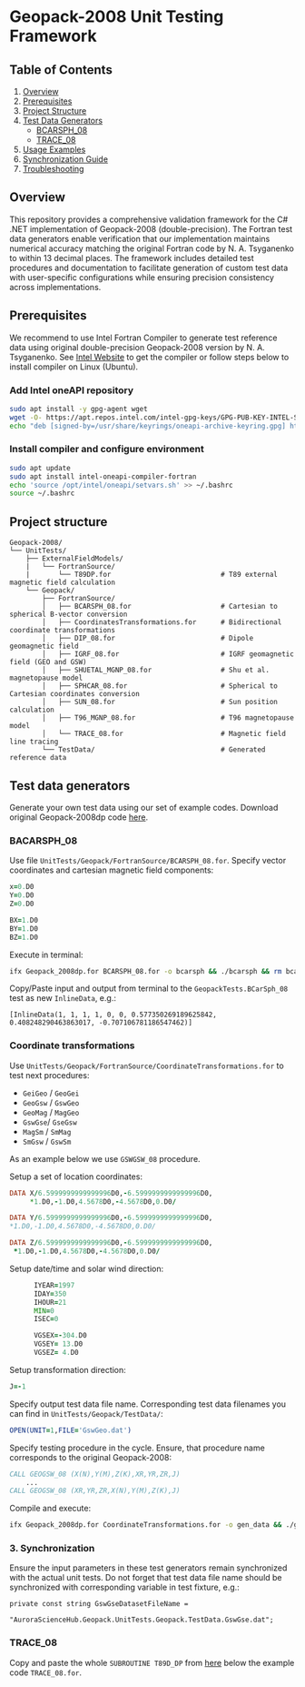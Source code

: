 # Geopack-2008 Unit Testing Framework

## Table of Contents
1. [Overview](#Overview)
2. [Prerequisites](#Prerequisites)
3. [Project Structure](#Project-Structure)
4. [Test Data Generators](#Test-Data-Generators)
   *  [BCARSPH_08](#BACARSPH_08)
   *  [TRACE_08](#TRACE_08)
5. [Usage Examples](#usage-examples)
6. [Synchronization Guide](#synchronization-guide)
7. [Troubleshooting](#troubleshooting)

## Overview

This repository provides a comprehensive validation framework for the C# .NET implementation of Geopack-2008 (double-precision).
The Fortran test data generators enable verification that our implementation maintains numerical accuracy matching
the original Fortran code by N. A. Tsyganenko to within 13 decimal places. The framework includes detailed test procedures and documentation
to facilitate generation of custom test data with user-specific configurations while ensuring precision consistency across implementations.

## Prerequisites

We recommend to use Intel Fortran Compiler to generate test reference data using original double-precision Geopack-2008 version by N. A. Tsyganenko.
See [Intel Website](http://intel.com) to get the compiler or follow steps below to install compiler on Linux (Ubuntu).

### Add Intel oneAPI repository

```bash
sudo apt install -y gpg-agent wget
wget -O- https://apt.repos.intel.com/intel-gpg-keys/GPG-PUB-KEY-INTEL-SW-PRODUCTS.PUB | gpg --dearmor | sudo tee /usr/share/keyrings/oneapi-archive-keyring.gpg > /dev/null
echo "deb [signed-by=/usr/share/keyrings/oneapi-archive-keyring.gpg] https://apt.repos.intel.com/oneapi all main" | sudo tee /etc/apt/sources.list.d/oneAPI.list
```

### Install compiler and configure environment
```bash
sudo apt update
sudo apt install intel-oneapi-compiler-fortran
echo 'source /opt/intel/oneapi/setvars.sh' >> ~/.bashrc
source ~/.bashrc
```

## Project structure
```
Geopack-2008/
└── UnitTests/
    ├── ExternalFieldModels/
    |   └── FortranSource/
    |       └── T89DP.for                           # T89 external magnetic field calculation
    └── Geopack/
        ├── FortranSource/
        │   ├── BCARSPH_08.for                      # Cartesian to spherical B-vector conversion
        │   ├── CoordinatesTransformations.for      # Bidirectional coordinate transformations
        │   ├── DIP_08.for                          # Dipole geomagnetic field
        │   ├── IGRF_08.for                         # IGRF geomagnetic field (GEO and GSW)
        │   ├── SHUETAL_MGNP_08.for                 # Shu et al. magnetopause model
        │   ├── SPHCAR_08.for                       # Spherical to Cartesian coordinates conversion
        │   ├── SUN_08.for                          # Sun position calculation
        │   ├── T96_MGNP_08.for                     # T96 magnetopause model
        │   └── TRACE_08.for                        # Magnetic field line tracing
        └── TestData/                               # Generated reference data
```
## Test data generators
Generate your own test data using our set of example codes. Download original Geopack-2008dp code [here](https://geo.phys.spbu.ru/~tsyganenko/models/Geopack-2008_dp.for).

### BACARSPH_08
Use file `UnitTests/Geopack/FortranSource/BCARSPH_08.for`.
Specify vector coordinates and cartesian magnetic field components:
```fortran
x=0.D0
Y=0.D0
Z=0.D0

BX=1.D0
BY=1.D0
BZ=1.D0
```
Execute in terminal:
```bash
ifx Geopack_2008dp.for BCARSPH_08.for -o bcarsph && ./bcarsph && rm bcarsph
```
Copy/Paste input and output from terminal to the `GeopackTests.BCarSph_08` test as new `InlineData`, e.g.:
```
[InlineData(1, 1, 1, 1, 0, 0, 0.577350269189625842, 0.408248290463863017, -0.707106781186547462)]
```

### Coordinate transformations
Use `UnitTests/Geopack/FortranSource/CoordinateTransformations.for` to test next procedures:
- `GeiGeo` / `GeoGei`
- `GeoGsw` / `GswGeo`
- `GeoMag` / `MagGeo`
- `GswGse`/ `GseGsw`
- `MagSm` / `SmMag`
- `SmGsw` / `GswSm`

As an example below we use `GSWGSW_08` procedure.

Setup a set of location coordinates:
```fortran
DATA X/6.5999999999999996D0,-6.5999999999999996D0,
     *1.D0,-1.D0,4.5678D0,-4.5678D0,0.D0/

DATA Y/6.5999999999999996D0,-6.5999999999999996D0,
*1.D0,-1.D0,4.5678D0,-4.5678D0,0.D0/

DATA Z/6.5999999999999996D0,-6.5999999999999996D0,
 *1.D0,-1.D0,4.5678D0,-4.5678D0,0.D0/
```

Setup date/time and solar wind direction:
```fortran
      IYEAR=1997
      IDAY=350
      IHOUR=21
      MIN=0
      ISEC=0

      VGSEX=-304.D0
      VGSEY= 13.D0
      VGSEZ= 4.D0
```

Setup transformation direction:
```fortran
J=-1
```

Specify output test data file name. Corresponding test data filenames you can find in `UnitTests/Geopack/TestData/`:
```fortran
OPEN(UNIT=1,FILE='GswGeo.dat')
```

Specify testing procedure in the cycle. Ensure, that procedure name corresponds to the original Geopack-2008:
```fortran
CALL GEOGSW_08 (X(N),Y(M),Z(K),XR,YR,ZR,J)
    ...
CALL GEOGSW_08 (XR,YR,ZR,X(N),Y(M),Z(K),J)
```

Compile and execute:
```bash
ifx Geopack_2008dp.for CoordinateTransformations.for -o gen_data && ./gen_data && rm gen_data && mv GswGeo.dat ../TestData/
```

### 3. Synchronization

Ensure the input parameters in these test generators remain synchronized with the actual unit tests.
Do not forget that test data file name should be synchronized with corresponding variable in test fixture, e.g.:
```
private const string GswGseDatasetFileName =
        "AuroraScienceHub.Geopack.UnitTests.Geopack.TestData.GswGse.dat";
```

### TRACE_08
Copy and paste the whole `SUBROUTINE T89D_DP` from [here](https://geo.phys.spbu.ru/~tsyganenko/models/t89/T89d_dp.for) below the example code `TRACE_08.for`.

